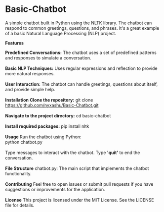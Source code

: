 # Basic-Chatbot
A simple chatbot built in Python using the NLTK library. The chatbot can respond to common greetings, questions, and phrases. It's a great example of a basic Natural Language Processing (NLP) project.

**Features**
<br>

**Predefined Conversations:** The chatbot uses a set of predefined patterns and responses to simulate a conversation.<br>
<br>
**Basic NLP Techniques:** Uses regular expressions and reflection to provide more natural responses.<br>
<br>
**User Interaction:** The chatbot can handle greetings, questions about itself, and provide simple help.<br>
<br>
**Installation**
**Clone the repository:**
git clone https://github.com/nyxashu/Basic-Chatbot.git<br>
<br>
**Navigate to the project directory:**
cd basic-chatbot<br>
<br>
**Install required packages:**
pip install nltk<br>
<br>
**Usage**
Run the chatbot using Python:
<br>
python chatbot.py<br>
<br>
Type messages to interact with the chatbot. Type **'quit'** to end the conversation.<br>
<br>
**File Structure**
chatbot.py: The main script that implements the chatbot functionality.<br>
<br>
**Contributing**
Feel free to open issues or submit pull requests if you have suggestions or improvements for the application.<br>
<br>
**License**
This project is licensed under the MIT License. See the LICENSE file for details.

